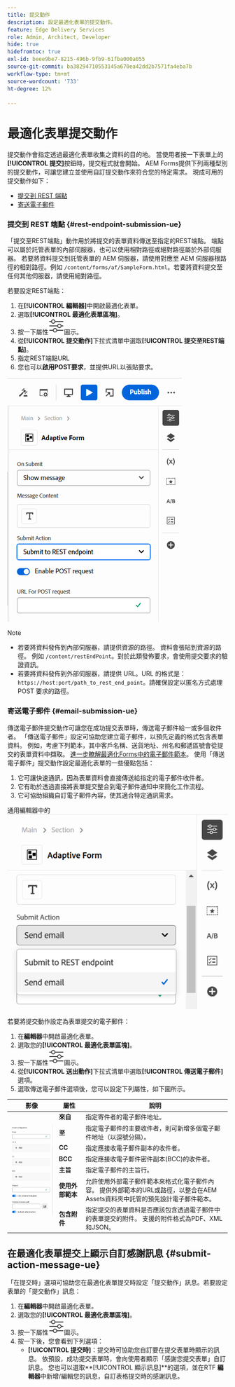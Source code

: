 ```yaml
---
title: 提交動作
description: 設定最適化表單的提交動作。
feature: Edge Delivery Services
role: Admin, Architect, Developer
hide: true
hidefromtoc: true
exl-id: beee9be7-8215-496b-9fb9-61fba000a055
source-git-commit: ba38294710553145a670ea42dd2b7571fa4eba7b
workflow-type: tm+mt
source-wordcount: '733'
ht-degree: 12%

---
```


# 最適化表單提交動作

提交動作會指定透過最適化表單收集之資料的目的地。 當使用者按一下表單上的&#x200B;**[!UICONTROL 提交]**&#x200B;按鈕時，提交程式就會開始。 AEM Forms提供下列兩種型別的提交動作，可讓您建立並使用自訂提交動作來符合您的特定需求。 現成可用的提交動作如下：

<!--To define a Submit Action for an Adaptive Form, you use the Properties dialog of the **Adaptive Form block** in the **Editor**-->

* [提交到 REST 端點](#rest-endpoint-submission-ue)
* [寄送電子郵件](#email-submission-ue)


### 提交到 REST 端點 {#rest-endpoint-submission-ue}

「提交至REST端點」動作用於將提交的表單資料傳送至指定的REST端點。 端點可以屬於託管表單的內部伺服器，也可以使用相對路徑或絕對路徑屬於外部伺服器。 若要將資料提交到託管表單的 AEM 伺服器，請使用對應至 AEM 伺服器根路徑的相對路徑。例如 `/content/forms/af/SampleForm.html`。若要將資料提交至任何其他伺服器，請使用絕對路徑。

<!--Configuring the Submit Action to REST Endpoint for Adaptive Forms offers several benefits such as:  
* It facilitates seamless integration of form data with external systems and services via RESTful APIs.  
* Offers flexibility in managing data submissions from Adaptive Forms, accommodating dynamic and complex data structures.  
* Allows dynamic mapping of form fields to parameters within the REST endpoint URL, enabling adaptable and customizable data submissions.
-->



若要設定REST端點：

1. 在&#x200B;**[!UICONTROL 編輯器]**&#x200B;中開啟最適化表單。
1. 選取&#x200B;**[!UICONTROL 最適化表單區塊]**。
1. 按一下屬性![屬性](/help/forms/assets/Smock_Properties_18_N.svg)圖示。
1. 從&#x200B;**[!UICONTROL 提交動作]**&#x200B;下拉式清單中選取&#x200B;**[!UICONTROL 提交至REST端點]**。
1. 指定REST端點URL
1. 您也可以&#x200B;**啟用POST要求**，並提供URL以張貼要求。

![啟用最適化表單的POST要求](/help/forms/assets/enable-post-request-ue.png)

>[!NOTE]
>
> * 若要將資料發佈到內部伺服器，請提供資源的路徑。 資料會張貼到資源的路徑。 例如 `/content/restEndPoint`。對於此類發佈要求，會使用提交要求的驗證資訊。
> * 若要將資料發佈到外部伺服器，請提供 URL。URL 的格式是：`https://host:port/path_to_rest_end_point`。請確保設定以匿名方式處理 POST 要求的路徑。

### 寄送電子郵件 {#email-submission-ue}

傳送電子郵件提交動作可讓您在成功提交表單時，傳送電子郵件給一或多個收件者。 「傳送電子郵件」設定可協助您建立電子郵件，以預先定義的格式包含表單資料。 例如，考慮下列範本，其中客戶名稱、送貨地址、州名和郵遞區號會從提交的表單資料中擷取。 [進一步瞭解最適化Forms中的電子郵件範本](/help/forms/html-email-templates-in-adaptive-forms.md)。 使用「傳送電子郵件」提交動作設定最適化表單的一些優點包括：

1. 它可讓快速通訊，因為表單資料會直接傳送給指定的電子郵件收件者。
1. 它有助於透過直接將表單提交整合到電子郵件通知中來簡化工作流程。
1. 它可協助組織自訂電子郵件內容，使其適合特定通訊需求。

通用編輯器中的![最適化表單屬性](/help/forms/assets/submit-actions-ue.png)


若要將提交動作設定為表單提交的電子郵件：

1. 在&#x200B;**編輯器**&#x200B;中開啟最適化表單。
1. 選取您的&#x200B;**[!UICONTROL 最適化表單區塊]**。
1. 按一下屬性![屬性](/help/forms/assets/Smock_Properties_18_N.svg)圖示。
1. 從&#x200B;**[!UICONTROL 送出動作]**&#x200B;下拉式清單中選取&#x200B;**[!UICONTROL 傳送電子郵件]**&#x200B;選項。
1. 選取傳送電子郵件選項後，您可以設定下列屬性，如下圖所示。

<table>
  <thead>
    <tr>
      <th>影像</th>
      <th>屬性</th>
      <th>說明</th>
    </tr>
  </thead>
  <tbody>
    <tr>
    <td rowspan="7"><img src="/help/forms/assets/email-config-ue.png" alt="電子郵件設定"></td> 
    <td><b>來自</td>
    <td>指定寄件者的電子郵件地址。</td>
    </tr>
    <tr>
      <td><b>至</td>
      <td>指定電子郵件的主要收件者，則可新增多個電子郵件地址（以逗號分隔）。</td>
    </tr>
    <tr>
      <td><b>CC</td>
      <td>指定應接收電子郵件副本的收件者。</td>
    </tr>
    <tr>
      <td><b>BCC</td>
      <td>指定應接收電子郵件密件副本(BCC)的收件者。</td>
    </tr>
    <tr>
      <td><b>主旨</td>
      <td>指定電子郵件的主旨行。</td>
    </tr>
    <tr>
      <td><b>使用外部範本</td>
      <td>允許使用外部電子郵件範本來格式化電子郵件內容。 提供外部範本的URL或路徑，以整合在AEM Assets資料夾中託管的預先設計電子郵件範本。</td>
    </tr>
    <tr>
      <td><b>包含附件</td>
      <td>指定提交的表單資料是否應該包含透過電子郵件中的表單提交的附件。 支援的附件格式為PDF、XML和JSON。</td>
    </tr>
  </tbody>
</table>






<!--
        
        * **From**: The email address of the sender.
        * **To**: Specify the primary recipients of the email, multiple email addresses can be added, separated by commas.
        * **CC**: Specify the recipients who should receive a carbon copy (CC) of the email.
        * **BCC**: Specify the recipients who should receive a blind carbon copy (BCC) of the email.
        * **Subject**: Specify the subject line of the email.
        * **Use External Template**: Enables the use of an external email template for formatting the email content. Provide the URL or path to the External template path to integrate a pre-designed email template hosted in your AEM Assets folder.
        * **Include Attachment**: Specifies whether the submitted form data should include an attachment submitted through the form in the email.

    {width=50%,height=50%}![Enable post request for adaptive forms](/help/forms/assets/email-config-ue.png)

-->

## 在最適化表單提交上顯示自訂感謝訊息 {#submit-action-message-ue}

「在提交時」選項可協助您在最適化表單提交時設定「提交動作」訊息。若要設定表單的「提交動作」訊息：

1. 在&#x200B;**編輯器**&#x200B;中開啟最適化表單。
1. 選取您的&#x200B;**[!UICONTROL 最適化表單區塊]**。
1. 按一下屬性![屬性](/help/forms/assets/Smock_Properties_18_N.svg)圖示。
1. 按一下後，您會看到下列選項：
   * **[!UICONTROL 提交時]**：提交時可協助您自訂要在提交表單時顯示的訊息。 依預設，成功提交表單時，會向使用者顯示「感謝您提交表單」自訂訊息。
您也可以選取**[!UICONTROL 顯示訊息]**&#x200B;的選項，並在RTF **編輯器**&#x200B;中新增/編輯您的訊息，自訂表格提交時的感謝訊息。
